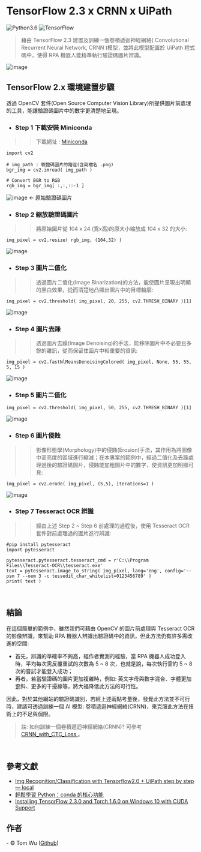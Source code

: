 # TensorFlow 2.3 x CRNN x UiPath   
![Python3.6](https://img.shields.io/badge/Python-3.6-blue.svg) ![TensorFlow](https://img.shields.io/badge/TensorFlow-2.3-yellow.svg)

> 藉由 TensorFlow 2.3 建置及訓練一個卷積遞迴神經網絡( Convolutional Recurrent Neural Network, CRNN )模型，並將此模型配置於 UiPath 程式碼中，使得 RPA 機器人能精準執行驗證碼圖片辨識。

![image](./README_gif/Demo.gif)

   
## TensorFlow 2.x 環境建置步驟    
透過 OpenCV 套件(Open Source Computer Vision Library)所提供圖片前處理的工具，能讓驗證碼圖片中的數字更清楚地呈現。
 
- ### Step 1 下載安裝 Miniconda  
>> 下載網址 : [Miniconda](https://docs.conda.io/en/latest/miniconda.html)
```command
import cv2

# img_path : 驗證碼圖片的路徑(含副檔名 .png)
bgr_img = cv2.imread( img_path )

# Convert BGR to RGB
rgb_img = bgr_img[ :,:,::-1 ]
```   
![image](./Captcha_Images_Preprocessing/Step_1_Loading.png) &larr; 原始驗證碼圖片

- ### Step 2 縮放驗證碼圖片   
>> 將原始圖片從 104 x 24 (寬x高)的原大小縮放成 104 x 32 的大小:
```command
img_pixel = cv2.resize( rgb_img, (104,32) )
```  
![image](./Captcha_Images_Preprocessing/Step_2_Resize.png) 

- ### Step 3 圖片二值化  
>> 透過圖片二值化(Image Binarization)的方法，能使圖片呈現出明顯的黑白效果，從而清楚地凸顯出圖片中的目標輪廓:
```command
img_pixel = cv2.threshold( img_pixel, 20, 255, cv2.THRESH_BINARY )[1]
```  
![image](./Captcha_Images_Preprocessing/Step_3_Thresholding.png)

- ### Step 4 圖片去躁  
>> 透過圖片去躁(Image Denoising)的手法，能移除圖片中不必要且多餘的雜訊，從而保留住圖片中較重要的資訊:
```command
img_pixel = cv2.fastNlMeansDenoisingColored( img_pixel, None, 55, 55, 5, 15 )
```  
![image](./Captcha_Images_Preprocessing/Step_4_Denoising.png)

- ### Step 5 圖片二值化  
```command
img_pixel = cv2.threshold( img_pixel, 50, 255, cv2.THRESH_BINARY )[1]
```  
![image](./Captcha_Images_Preprocessing/Step_5_Thresholding.png)

- ### Step 6 圖片侵蝕  
>> 影像形態學(Morphology)中的侵蝕(Erosion)手法，其作用為將圖像中高亮度的區域進行縮減；在本專案的範例中，經過二值化及去躁處理過後的驗證碼圖片，侵蝕能加粗圖片中的數字，使資訊更加明顯可見:
```command
img_pixel = cv2.erode( img_pixel, (5,5), iterations=1 )
```  
![image](./Captcha_Images_Preprocessing/Step_6_Erosion.png)

- ### Step 7 Tesseract OCR 辨識  
>> 經由上述 Step 2 ~ Step 6 前處理的過程後，使用 Tesseract OCR 套件對前處理過的圖片進行辨識:  
```command
#pip install pytesseract
import pytesseract

pytesseract.pytesseract.tesseract_cmd = r'C:\\Program Files\\Tesseract-OCR\\tesseract.exe'
text = pytesseract.image_to_string( img_pixel, lang='eng', config='--psm 7 --oem 3 -c tessedit_char_whitelist=0123456789' ) 
print( text )
```  
<br/>  


## 結論    
在這個簡單的範例中，雖然我們可藉由 OpenCV 的圖片前處理與 Tesseract OCR 的影像辨識，來幫助 RPA 機器人辨識出驗證碼中的資訊，但此方法仍有許多需改進的空間: 
- 首先，辨識的準確率不夠高，經作者實測的經驗，當 RPA 機器人成功登入時，平均每次需反覆重試的次數為 5 ~ 8 次，也就是說，每次執行需約 5 ~ 8 次的嘗試才能登入成功；
- 再者，若當驗證碼的圖片更加複雜時，例如: 英文字母與數字混合、字體更加歪斜、更多的干擾線等，將大福降低此方法的可行性。   

因此，對於其他網站的驗證碼識別，若經上述兩點考量後，發覺此方法並不可行時，建議可透過訓練一個 AI 模型: 卷積遞迴神經網絡(CRNN)，來克服此方法在技術上的不足與侷限。  
> 註: 如何訓練一個卷積遞迴神經網絡(CRNN)? 可參考[ CRNN_with_CTC_Loss ](https://github.com/YenLinWu/CRNN_with_CTC_Loss)。
<br/>  


## 參考文獻  
- [Img Recognition/Classification with Tensorflow2.0 + UiPath step by step — local](https://medium.com/@reginwon/img-recognition-with-tensorflow-uipath-step-by-step-38accc241662) 
- [輕鬆學習 Python：conda 的核心功能](https://medium.com/datainpoint/python-essentials-conda-quickstart-1f1e9ecd1025)
- [Installing TensorFlow 2.3.0 and Torch 1.6.0 on Windows 10 with CUDA Support](https://medium.com/@mhfateen/installing-tensorflow-2-3-0-and-torch-1-6-0-on-windows-10-with-cuda-support-97ea4ff4f8fa)


## 作者
<span> - &copy; Tom Wu (<a href="https://github.com/YenLinWu">Github</a>) </span>  
